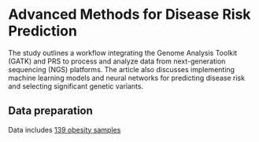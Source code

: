 # Advanced Methods for Disease Risk Prediction
 The study outlines a workflow integrating the Genome Analysis Toolkit (GATK) and PRS to process and analyze data from next-generation sequencing (NGS) platforms. The article also discusses implementing machine learning models and neural networks for predicting disease risk and selecting significant genetic variants.
## Data preparation 
Data includes [139 obesity samples](https://www.ncbi.nlm.nih.gov/Traces/study/?acc=SRP139885&o=acc_s%3Aa)
